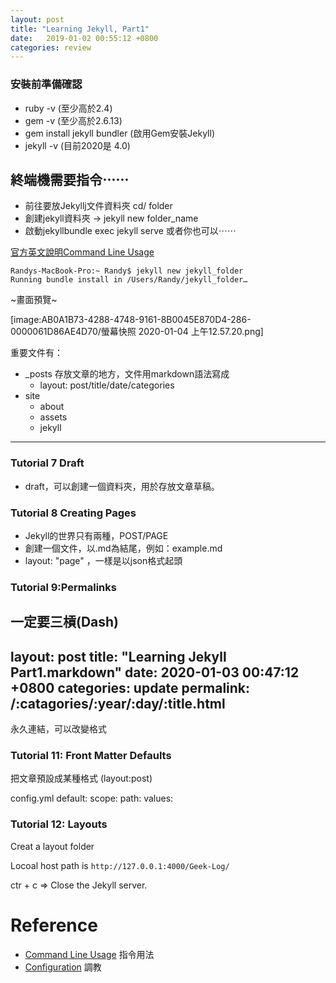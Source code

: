 ```yaml
---
layout: post
title: "Learning Jekyll, Part1"
date:   2019-01-02 00:55:12 +0800
categories: review
---
```


### 安裝前準備確認
- ruby -v (至少高於2.4)
- gem -v (至少高於2.6.13)
- gem install jekyll bundler (啟用Gem安裝Jekyll)
- jekyll -v (目前2020是 4.0)

## 終端機需要指令⋯⋯
- 前往要放Jekyllj文件資料夾 cd/ folder
- 創建jekyll資料夾 -> jekyll new folder_name 
- 啟動jekyllbundle exec jekyll serve 或者你也可以⋯⋯

[官方英文說明Command Line Usage](https://jekyllrb.com/docs/usage/)


```
Randys-MacBook-Pro:~ Randy$ jekyll new jekyll_folder
Running bundle install in /Users/Randy/jekyll_folder…  
```
~畫面預覽~

[image:AB0A1B73-4288-4748-9161-8B0045E870D4-286-0000061D86AE4D70/螢幕快照 2020-01-04 上午12.57.20.png]


重要文件有：
- _posts 存放文章的地方，文件用markdown語法寫成
    - layout: post/title/date/categories
- site
    - about
    - assets
    - jekyll


<hr>

### Tutorial 7 Draft
- draft，可以創建一個資料夾，用於存放文章草稿。

### Tutorial 8 Creating Pages
- Jekyll的世界只有兩種，POST/PAGE
- 創建一個文件，以.md為結尾，例如：example.md
- layout: "page" ，一樣是以json格式起頭


### Tutorial 9:Permalinks
一定要三槓(Dash)
---
layout: post
title: "Learning Jekyll Part1.markdown"
date:   2020-01-03 00:47:12 +0800
categories: update
permalink: /:catagories/:year/:day/:title.html
---
 永久連結，可以改變格式


### Tutorial 11: Front Matter Defaults
把文章預設成某種格式 (layout:post)

config.yml
default:
scope:
path:
values:

### Tutorial 12: Layouts
Creat a layout folder


Locoal host path is `http://127.0.0.1:4000/Geek-Log/`

ctr + c => Close the Jekyll server.


# Reference
- [Command Line Usage](https://jekyllrb.com/docs/usage/) 指令用法
- [Configuration](https://jekyllrb.com/docs/configuration/)  調教